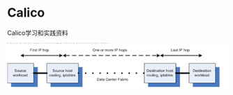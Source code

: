 # Calico
Calico学习和实践资料

![image](https://github.com/zhaoshouzhong/Calico/raw/master/images/datapath.JPG)
